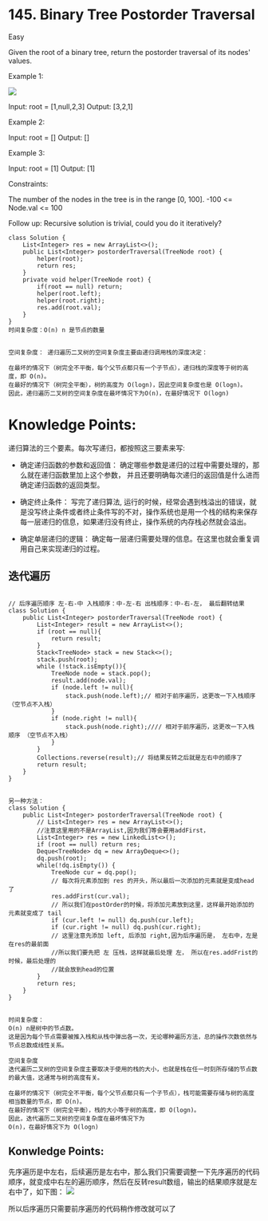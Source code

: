 # 145. Binary Tree Postorder Traversal

Easy

Given the root of a binary tree, return the postorder traversal of its nodes' values.

 

Example 1:

![](https://assets.leetcode.com/uploads/2020/08/28/pre1.jpg)

Input: root = [1,null,2,3]
Output: [3,2,1]

Example 2:

Input: root = []
Output: []

Example 3:

Input: root = [1]
Output: [1]
 

Constraints:

The number of the nodes in the tree is in the range [0, 100].
-100 <= Node.val <= 100
 

Follow up: Recursive solution is trivial, could you do it iteratively?

```
class Solution {
    List<Integer> res = new ArrayList<>();
    public List<Integer> postorderTraversal(TreeNode root) {
        helper(root);
        return res;
    }
    private void helper(TreeNode root) {
        if(root == null) return;
        helper(root.left);
        helper(root.right);
        res.add(root.val);
    }
}
时间复杂度：O(n) n 是节点的数量


空间复杂度： 递归遍历二叉树的空间复杂度主要由递归调用栈的深度决定：

在最坏的情况下（树完全不平衡，每个父节点都只有一个子节点），递归栈的深度等于树的高度，即 O(n)。
在最好的情况下（树完全平衡），树的高度为 O(logn)，因此空间复杂度也是 O(logn)。
因此，递归遍历二叉树的空间复杂度在最坏情况下为O(n)，在最好情况下 O(logn)
```


# Knowledge Points:
递归算法的三个要素。每次写递归，都按照这三要素来写:

* 确定递归函数的参数和返回值： 确定哪些参数是递归的过程中需要处理的，那么就在递归函数里加上这个参数， 并且还要明确每次递归的返回值是什么进而确定递归函数的返回类型。

* 确定终止条件： 写完了递归算法, 运行的时候，经常会遇到栈溢出的错误，就是没写终止条件或者终止条件写的不对，操作系统也是用一个栈的结构来保存每一层递归的信息，如果递归没有终止，操作系统的内存栈必然就会溢出。

* 确定单层递归的逻辑： 确定每一层递归需要处理的信息。在这里也就会重复调用自己来实现递归的过程。



## 迭代遍历
```

// 后序遍历顺序 左-右-中 入栈顺序：中-左-右 出栈顺序：中-右-左， 最后翻转结果
class Solution {
    public List<Integer> postorderTraversal(TreeNode root) {
        List<Integer> result = new ArrayList<>();
        if (root == null){
            return result;
        }
        Stack<TreeNode> stack = new Stack<>();
        stack.push(root);
        while (!stack.isEmpty()){
            TreeNode node = stack.pop();
            result.add(node.val);
            if (node.left != null){
                stack.push(node.left);// 相对于前序遍历，这更改一下入栈顺序 （空节点不入栈）
            }
            if (node.right != null){
                stack.push(node.right);//// 相对于前序遍历，这更改一下入栈顺序 （空节点不入栈）
            }
        }
        Collections.reverse(result);// 将结果反转之后就是左右中的顺序了
        return result;
    }
}


另一种方法：
class Solution {
    public List<Integer> postorderTraversal(TreeNode root) {
        // List<Integer> res = new ArrayList<>(); 
        //注意这里用的不是ArrayList,因为我们等会要用addFirst，
        List<Integer> res = new LinkedList<>();
        if (root == null) return res;
        Deque<TreeNode> dq = new ArrayDeque<>();
        dq.push(root);
        while(!dq.isEmpty()) {
            TreeNode cur = dq.pop();
            // 每次将元素添加到 res 的开头，所以最后一次添加的元素就是变成head了
            res.addFirst(cur.val);
            // 所以我们在postOrder的时候，将添加元素放到这里，这样最开始添加的元素就变成了 tail
            if (cur.left != null) dq.push(cur.left);
            if (cur.right != null) dq.push(cur.right);
            // 这里注意先添加 left, 后添加 right,因为后序遍历是， 左右中，左是在res的最前面
            //所以我们要先把 左 压栈，这样就最后处理 左， 所以在res.addFrist的时候，最后处理的
            //就会放到head的位置
        }
        return res;
    }
}


时间复杂度：
O(n) n是树中的节点数。
这是因为每个节点需要被推入栈和从栈中弹出各一次，无论哪种遍历方法，总的操作次数依然与节点总数成线性关系。

空间复杂度
迭代遍历二叉树的空间复杂度主要取决于使用的栈的大小，也就是栈在任一时刻所存储的节点数的最大值，这通常与树的高度有关。

在最坏的情况下（树完全不平衡，每个父节点都只有一个子节点），栈可能需要存储与树的高度相当数量的节点，即 O(n)。
在最好的情况下（树完全平衡），栈的大小等于树的高度，即 O(logn)。
因此，迭代遍历二叉树的空间复杂度在最坏情况下为
O(n)，在最好情况下为 O(logn)
```
## Konwledge Points:
先序遍历是中左右，后续遍历是左右中，那么我们只需要调整一下先序遍历的代码顺序，就变成中右左的遍历顺序，然后在反转result数组，输出的结果顺序就是左右中了，如下图：
![](https://camo.githubusercontent.com/19d941d0f298d90b3a6ad198dcd398400847e403906dc5a9b5ec25c28d9a7e35/68747470733a2f2f636f64652d7468696e6b696e672d313235333835353039332e66696c652e6d7971636c6f75642e636f6d2f706963732f32303230303830383230303333383932342e706e67)

所以后序遍历只需要前序遍历的代码稍作修改就可以了